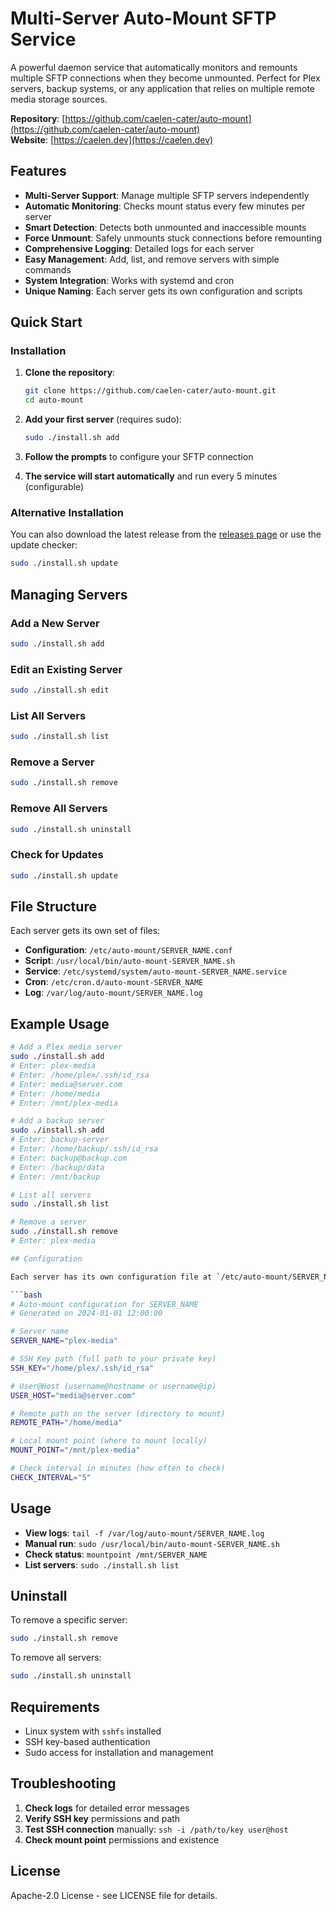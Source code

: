 # Multi-Server Auto-Mount SFTP Service

A powerful daemon service that automatically monitors and remounts multiple SFTP connections when they become unmounted. Perfect for Plex servers, backup systems, or any application that relies on multiple remote media storage sources.

**Repository**: [https://github.com/caelen-cater/auto-mount](https://github.com/caelen-cater/auto-mount)  
**Website**: [https://caelen.dev](https://caelen.dev)

## Features

- **Multi-Server Support**: Manage multiple SFTP servers independently
- **Automatic Monitoring**: Checks mount status every few minutes per server
- **Smart Detection**: Detects both unmounted and inaccessible mounts
- **Force Unmount**: Safely unmounts stuck connections before remounting
- **Comprehensive Logging**: Detailed logs for each server
- **Easy Management**: Add, list, and remove servers with simple commands
- **System Integration**: Works with systemd and cron
- **Unique Naming**: Each server gets its own configuration and scripts

## Quick Start

### Installation

1. **Clone the repository**:
   ```bash
   git clone https://github.com/caelen-cater/auto-mount.git
   cd auto-mount
   ```

2. **Add your first server** (requires sudo):
   ```bash
   sudo ./install.sh add
   ```

3. **Follow the prompts** to configure your SFTP connection
4. **The service will start automatically** and run every 5 minutes (configurable)

### Alternative Installation

You can also download the latest release from the [releases page](https://github.com/caelen-cater/auto-mount/releases) or use the update checker:

```bash
sudo ./install.sh update
```

## Managing Servers

### Add a New Server
```bash
sudo ./install.sh add
```

### Edit an Existing Server
```bash
sudo ./install.sh edit
```

### List All Servers
```bash
sudo ./install.sh list
```

### Remove a Server
```bash
sudo ./install.sh remove
```

### Remove All Servers
```bash
sudo ./install.sh uninstall
```

### Check for Updates
```bash
sudo ./install.sh update
```

## File Structure

Each server gets its own set of files:

- **Configuration**: `/etc/auto-mount/SERVER_NAME.conf`
- **Script**: `/usr/local/bin/auto-mount-SERVER_NAME.sh`
- **Service**: `/etc/systemd/system/auto-mount-SERVER_NAME.service`
- **Cron**: `/etc/cron.d/auto-mount-SERVER_NAME`
- **Log**: `/var/log/auto-mount/SERVER_NAME.log`

## Example Usage

```bash
# Add a Plex media server
sudo ./install.sh add
# Enter: plex-media
# Enter: /home/plex/.ssh/id_rsa
# Enter: media@server.com
# Enter: /home/media
# Enter: /mnt/plex-media

# Add a backup server
sudo ./install.sh add
# Enter: backup-server
# Enter: /home/backup/.ssh/id_rsa
# Enter: backup@backup.com
# Enter: /backup/data
# Enter: /mnt/backup

# List all servers
sudo ./install.sh list

# Remove a server
sudo ./install.sh remove
# Enter: plex-media

## Configuration

Each server has its own configuration file at `/etc/auto-mount/SERVER_NAME.conf`:

```bash
# Auto-mount configuration for SERVER_NAME
# Generated on 2024-01-01 12:00:00

# Server name
SERVER_NAME="plex-media"

# SSH Key path (full path to your private key)
SSH_KEY="/home/plex/.ssh/id_rsa"

# User@Host (username@hostname or username@ip)
USER_HOST="media@server.com"

# Remote path on the server (directory to mount)
REMOTE_PATH="/home/media"

# Local mount point (where to mount locally)
MOUNT_POINT="/mnt/plex-media"

# Check interval in minutes (how often to check)
CHECK_INTERVAL="5"
```

## Usage

- **View logs**: `tail -f /var/log/auto-mount/SERVER_NAME.log`
- **Manual run**: `sudo /usr/local/bin/auto-mount-SERVER_NAME.sh`
- **Check status**: `mountpoint /mnt/SERVER_NAME`
- **List servers**: `sudo ./install.sh list`

## Uninstall

To remove a specific server:

```bash
sudo ./install.sh remove
```

To remove all servers:

```bash
sudo ./install.sh uninstall
```

## Requirements

- Linux system with `sshfs` installed
- SSH key-based authentication
- Sudo access for installation and management

## Troubleshooting

1. **Check logs** for detailed error messages
2. **Verify SSH key** permissions and path
3. **Test SSH connection** manually: `ssh -i /path/to/key user@host`
4. **Check mount point** permissions and existence

## License

Apache-2.0 License - see LICENSE file for details.
